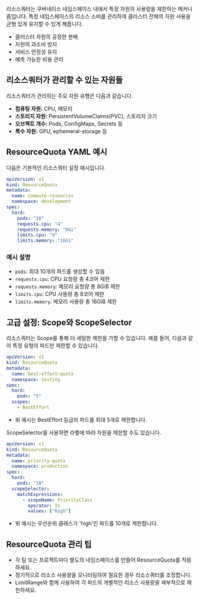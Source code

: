 
리소스쿼터는 쿠버네티스 네임스페이스 내에서 특정 자원의 사용량을 제한하는 메커니즘입니다. 특정 네임스페이스의 리소스 소비를 관리하여 클러스터 전체의 자원 사용을 균형 있게 유지할 수 있게 해줍니다.

* 클러스터 자원의 공정한 분배
* 자원의 과소비 방지
* 서비스 안정성 유지
* 예측 가능한 비용 관리

## 리소스쿼터가 관리할 수 있는 자원들

리소스쿼터가 관리하는 주요 자원 유형은 다음과 같습니다.

* **컴퓨팅 자원:** CPU, 메모리
* **스토리지 자원:** PersistentVolumeClaims(PVC), 스토리지 크기
* **오브젝트 개수:** Pods, ConfigMaps, Secrets 등
* **특수 자원:** GPU, ephemeral-storage 등

## ResourceQuota YAML 예시

다음은 기본적인 리소스쿼터 설정 예시입니다.

```yaml
apiVersion: v1
kind: ResourceQuota
metadata:
  name: compute-resources
  namespace: development
spec:
  hard:
    pods: "10"
    requests.cpu: "4"
    requests.memory: "8Gi"
    limits.cpu: "8"
    limits.memory: "16Gi"
```

### 예시 설명

* `pods`: 최대 10개의 파드를 생성할 수 있음
* `requests.cpu`: CPU 요청량 총 4코어 제한
* `requests.memory`: 메모리 요청량 총 8GiB 제한
* `limits.cpu`: CPU 사용량 총 8코어 제한
* `limits.memory`: 메모리 사용량 총 16GiB 제한

## 고급 설정: Scope와 ScopeSelector

리소스쿼터는 Scope를 통해 더 세밀한 제한을 가할 수 있습니다. 예를 들어, 다음과 같이 특정 유형의 파드만 제한할 수 있습니다.

```yaml
apiVersion: v1
kind: ResourceQuota
metadata:
  name: best-effort-quota
  namespace: testing
spec:
  hard:
    pods: "5"
  scopes:
    - BestEffort
```

* 위 예시는 BestEffort 등급의 파드를 최대 5개로 제한합니다.

ScopeSelector를 사용하면 라벨에 따라 자원을 제한할 수도 있습니다.

```yaml
apiVersion: v1
kind: ResourceQuota
metadata:
  name: priority-quota
  namespace: production
spec:
  hard:
    pods: "10"
  scopeSelector:
    matchExpressions:
      - scopeName: PriorityClass
        operator: In
        values: ["high"]
```

* 위 예시는 우선순위 클래스가 'high'인 파드를 10개로 제한합니다.

## ResourceQuota 관리 팁

* 각 팀 또는 프로젝트마다 별도의 네임스페이스를 만들어 ResourceQuota를 적용하세요.
* 정기적으로 리소스 사용량을 모니터링하여 필요한 경우 리소스쿼터를 조정합니다.
* LimitRange와 함께 사용하여 각 파드의 개별적인 리소스 사용량을 세부적으로 제한하세요.

